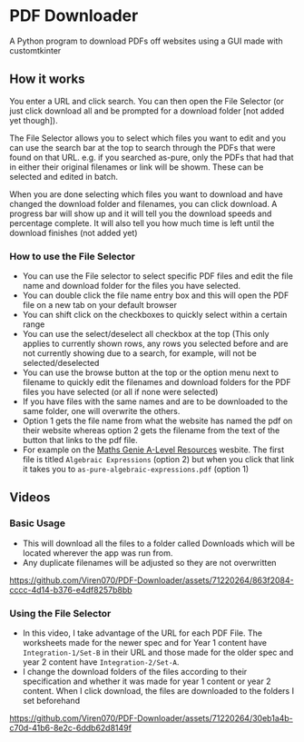 
# PDF Downloader
A Python program to download PDFs off websites using a GUI made with customtkinter

## How it works
You enter a URL and click search. You can then open the File Selector (or just click download all and be prompted for a download folder [not added yet though]). 

The File Selector allows you to select which files you want to edit and you can use the search bar at the top to search through the PDFs that were found on that URL. e.g. if you searched as-pure, only the PDFs that had that in either their original filenames or link will be showm. These can be selected and edited in batch. 

When you are done selecting which files you want to download and have changed the download folder and filenames, you can click download. A progress bar will show up and it will tell you the download speeds and percentage complete. It will also tell you how much time is left until the download finishes (not added yet)

### How to use the File Selector
- You can use the File selector to select specific PDF files and edit the file name and download folder for the files you have selected.
- You can double click the file name entry box and this will open the PDF file on a new tab on your default browser 
- You can shift click on the checkboxes to quickly select within a certain range
- You can use the select/deselect all checkbox at the top (This only applies to currently shown rows, any rows you selected before and are not currently showing due to a search, for example, will not be selected/deselected
- You can use the browse button at the top or the option menu next to filename to quickly edit the filenames and download folders for the PDF files you have selected (or all if none were selected)
- If you have files with the same names and are to be downloaded to the same folder, one will overwrite the others.
- Option 1 gets the file name from what the website has named the pdf on their website whereas option 2 gets the filename from the text of the button that links to the pdf file.
- For example on the [Maths Genie A-Level Resources](https://www.mathsgenie.co.uk/newalevel.html) wesbite.  The first file is titled `Algebraic Expressions` (option 2) but when you click that link it takes you to `as-pure-algebraic-expressions.pdf` (option 1)

## Videos 


### Basic Usage
- This will download all the files to a folder called Downloads which will be located wherever the app was run from.
- Any duplicate filenames will be adjusted so they are not overwritten

https://github.com/Viren070/PDF-Downloader/assets/71220264/863f2084-cccc-4d14-b376-e4df8257b8bb


### Using the File Selector


- In this video, I take advantage of the URL for each PDF File. The worksheets made for the newer spec and for Year 1 content have `Integration-1/Set-B` in their URL and those made for the older spec and year 2 content  have `Integration-2/Set-A`.
- I change the download folders of the files according to their specification and whether it was made for year 1 content or year 2 content. When I click download, the files are downloaded to the folders I set beforehand 
  
https://github.com/Viren070/PDF-Downloader/assets/71220264/30eb1a4b-c70d-41b6-8e2c-6ddb62d8149f



